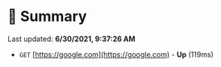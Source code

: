 # 📖 Summary
Last updated: **6/30/2021, 9:37:26 AM**

- `GET` [https://google.com](https://google.com) - **Up** (119ms)
